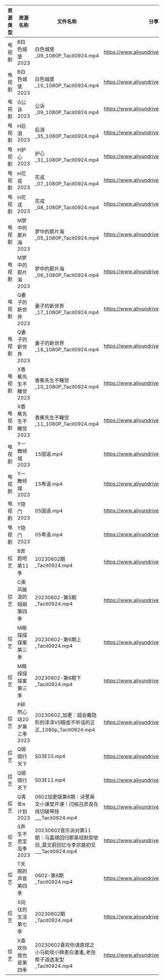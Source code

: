| 资源类型 | 资源名称            | 文件名称                                                      | 分享链接                                      | 更新时间       |
| ---- | --------------- | --------------------------------------------------------- | ----------------------------------------- | ---------- |
| 电视剧  | B白色城堡2023       | 白色城堡_09_1080P_Tacit0924.mp4                               | https://www.aliyundrive.com/s/RaWxk24QWV6 | 2023-06-03 |
| 电视剧  | B白色城堡2023       | 白色城堡_10_1080P_Tacit0924.mp4                               | https://www.aliyundrive.com/s/RaWxk24QWV6 | 2023-06-03 |
| 电视剧  | G公诉2023         | 公诉_09_1080P_Tacit0924.mp4                                 | https://www.aliyundrive.com/s/SKq7GkiMEWX | 2023-06-03 |
| 电视剧  | H后浪2023         | 后浪_35_1080P_Tacit0924.mp4                                 | https://www.aliyundrive.com/s/Ez3GKYEjsy9 | 2023-06-03 |
| 电视剧  | H护心2023         | 护心_31_1080P_Tacit0924.mp4                                 | https://www.aliyundrive.com/s/9HkxgS4UCNB | 2023-06-03 |
| 电视剧  | H花戎2023         | 花戎_07_1080P_Tacit0924.mp4                                 | https://www.aliyundrive.com/s/DsKqmGre9hn | 2023-06-03 |
| 电视剧  | H花戎2023         | 花戎_08_1080P_Tacit0924.mp4                                 | https://www.aliyundrive.com/s/DsKqmGre9hn | 2023-06-03 |
| 电视剧  | M梦中的那片海2023     | 梦中的那片海_05_1080P_Tacit0924.mp4                             | https://www.aliyundrive.com/s/FuXhJiJpMjf | 2023-06-03 |
| 电视剧  | M梦中的那片海2023     | 梦中的那片海_06_1080P_Tacit0924.mp4                             | https://www.aliyundrive.com/s/FuXhJiJpMjf | 2023-06-03 |
| 电视剧  | Q妻子的新世界2023     | 妻子的新世界_17_1080P_Tacit0924.mp4                             | https://www.aliyundrive.com/s/yCcfBeKwfU5 | 2023-06-03 |
| 电视剧  | Q妻子的新世界2023     | 妻子的新世界_18_1080P_Tacit0924.mp4                             | https://www.aliyundrive.com/s/yCcfBeKwfU5 | 2023-06-03 |
| 电视剧  | X香蕉先生不睡觉2023    | 香蕉先生不睡觉_10_1080P_Tacit0924.mp4                            | https://www.aliyundrive.com/s/sDMpNaeEsz3 | 2023-06-03 |
| 电视剧  | X香蕉先生不睡觉2023    | 香蕉先生不睡觉_11_1080P_Tacit0924.mp4                            | https://www.aliyundrive.com/s/sDMpNaeEsz3 | 2023-06-03 |
| 电视剧  | Y一舞倾城2023       | 15国语.mp4                                                  | https://www.aliyundrive.com/s/rJHcZFVa1Tf | 2023-06-03 |
| 电视剧  | Y一舞倾城2023       | 15粤语.mp4                                                  | https://www.aliyundrive.com/s/rJHcZFVa1Tf | 2023-06-03 |
| 电视剧  | Y隐门2023         | 05国语.mp4                                                  | https://www.aliyundrive.com/s/3hQ1KUe4HeE | 2023-06-03 |
| 电视剧  | Y隐门2023         | 05粤语.mp4                                                  | https://www.aliyundrive.com/s/3hQ1KUe4HeE | 2023-06-03 |
| 综艺   | B奔跑吧第11季        | 20230602期_Tacit0924.mp4                                   | https://www.aliyundrive.com/s/T8hYCsGLYpy | 2023-06-03 |
| 综艺   | C乘风破浪的姐姐第四季     | 20230602-第5期_Tacit0924.mp4                                | https://www.aliyundrive.com/s/PtzrForHMqQ | 2023-06-03 |
| 综艺   | M萌探探探案第三季       | 20230602-第6期上_Tacit0924.mp4                               | https://www.aliyundrive.com/s/S7KWk25DgnD | 2023-06-03 |
| 综艺   | M萌探探探案第三季       | 20230602-第6期下_Tacit0924.mp4                               | https://www.aliyundrive.com/s/S7KWk25DgnD | 2023-06-03 |
| 综艺   | P砰然心动20岁第三季2023 | 20230602_加更：超会戴隐形的泽泽VS眼皮不听话的正正_1080p_Tacit0924.mp4        | https://www.aliyundrive.com/s/vX9oHZyPy6Y | 2023-06-03 |
| 综艺   | Q锵锵行天下          | S03E10.mp4                                                | https://www.aliyundrive.com/s/cnY7LCVPPmz | 2023-06-03 |
| 综艺   | Q锵锵行天下          | S03E11.mp4                                                | https://www.aliyundrive.com/s/cnY7LCVPPmz | 2023-06-03 |
| 综艺   | Q青年π计划2023      | 0602加更版第6期：诗蒽英文小课堂开课！闫桉吕彦良在线切磋琴技___Tacit0924.mp4          | https://www.aliyundrive.com/s/PReFQ8C6eAn | 2023-06-03 |
| 综艺   | S声生不息宝岛季2023    | 20230602音乐派对第11期：马嘉祺回归那英组默契依旧_莫文蔚回忆与李宗盛初见___Tacit0924.mp4 | https://www.aliyundrive.com/s/DYfi2UqaM76 | 2023-06-03 |
| 综艺   | T天赐的声音第四季       | 0602-第6期_Tacit0924.mp4                                    | https://www.aliyundrive.com/s/gvD56pLsuyk | 2023-06-03 |
| 综艺   | X向往的生活第七季       | 20230602期_Tacit0924.mp4                                   | https://www.aliyundrive.com/s/82ytPLytcAd | 2023-06-03 |
| 综艺   | X喜欢你我也是第四季      | 20230602喜欢你请直球之小马助攻小狮表白潘潘_老张帮子涵选发型_Tacit0924.mp4          | https://www.aliyundrive.com/s/rA7sxekEMmS | 2023-06-03 |
